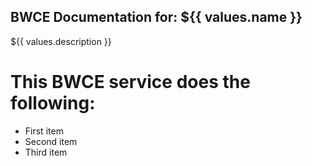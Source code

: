BWCE Documentation for: ${{ values.name }}
-------

${{ values.description }}

This BWCE service does the following:
===========================

- First item
- Second item
- Third item
